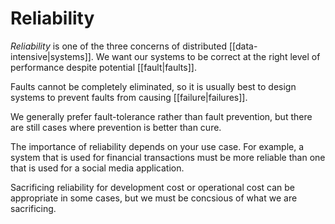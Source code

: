 # Reliability
*Reliability* is one of the three concerns of distributed [[data-intensive|systems]]. We want our systems to be correct at the right level of performance despite potential [[fault|faults]].

Faults cannot be completely eliminated, so it is usually best to design systems to prevent faults from causing [[failure|failures]].

We generally prefer fault-tolerance rather than fault prevention, but there are still cases where prevention is better than cure.

The importance of reliability depends on your use case. For example, a system that is used for financial transactions must be more reliable than one that is used for a social media application.

Sacrificing reliability for development cost or operational cost can be appropriate in some cases, but we must be concsious of what we are sacrificing.